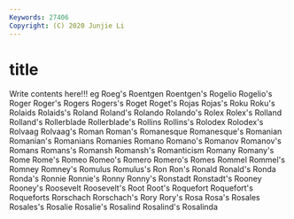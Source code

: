 ```yaml
---
Keywords: 27406
Copyright: (C) 2020 Junjie Li
---
```


# title

Write contents here!!!
eg 
Roeg's
Roentgen 
Roentgen's 
Rogelio 
Rogelio's 
Roger 
Roger's 
Rogers 
Rogers's 
Roget 
Roget's
Rojas 
Rojas's 
Roku 
Roku's 
Rolaids 
Rolaids's 
Roland 
Roland's 
Rolando 
Rolando's
Rolex 
Rolex's 
Rolland 
Rolland's 
Rollerblade 
Rollerblade's 
Rollins 
Rollins's 
Rolodex 
Rolodex's
Rolvaag 
Rolvaag's 
Roman 
Roman's 
Romanesque 
Romanesque's 
Romanian 
Romanian's 
Romanians 
Romanies
Romano 
Romano's 
Romanov 
Romanov's 
Romans 
Romans's 
Romansh 
Romansh's 
Romanticism 
Romany
Romany's 
Rome 
Rome's 
Romeo 
Romeo's 
Romero 
Romero's 
Romes 
Rommel 
Rommel's
Romney 
Romney's 
Romulus 
Romulus's 
Ron 
Ron's 
Ronald 
Ronald's 
Ronda 
Ronda's
Ronnie 
Ronnie's 
Ronny 
Ronny's 
Ronstadt 
Ronstadt's 
Rooney 
Rooney's 
Roosevelt 
Roosevelt's
Root 
Root's 
Roquefort 
Roquefort's 
Roqueforts 
Rorschach 
Rorschach's 
Rory 
Rory's 
Rosa
Rosa's 
Rosales 
Rosales's 
Rosalie 
Rosalie's 
Rosalind 
Rosalind's 
Rosalinda 

